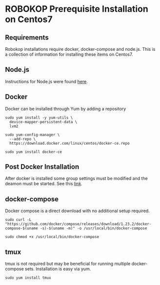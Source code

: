 # ROBOKOP Prerequisite Installation on Centos7

## Requirements
Robokop installations require docker, docker-compose and node.js. This is a collection of information for installing these items on Centos7.


## Node.js
Instructions for Node.js were found [here](https://www.digitalocean.com/community/tutorials/how-to-install-node-js-on-a-centos-7-server).

## Docker
Docker can be installed through Yum by adding a repository

```
sudo yum install -y yum-utils \
  device-mapper-persistent-data \
  lvm2

sudo yum-config-manager \
  --add-repo \
  https://download.docker.com/linux/centos/docker-ce.repo

sudo yum install docker-ce
```

## Post Docker Installation
After docker is installed some group settings must be modified and the deamon must be started. See this [link](https://docs.docker.com/install/linux/linux-postinstall/).

## docker-compose

Docker compose is a direct download with no additional setup required.

```
sudo curl -L "https://github.com/docker/compose/releases/download/1.23.2/docker-compose-$(uname -s)-$(uname -m)" -o /usr/local/bin/docker-compose

sudo chmod +x /usr/local/bin/docker-compose
```

## tmux
tmux is not required but may be beneficial for running multiple docker-compose sets. Installation is easy via yum.

```
sudo yum install tmux
```
